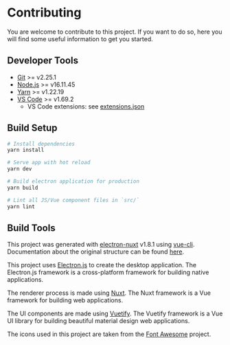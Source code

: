 # Contributing

You are welcome to contribute to this project. If you want to do so, here you will find some useful information to get you started.

## Developer Tools

- [Git](https://git-scm.com/) >= v2.25.1
- [Node.js](https://nodejs.org/en/) >= v16.11.45
- [Yarn](https://yarnpkg.com/) >= v1.22.19
- [VS Code](https://code.visualstudio.com/) >= v1.69.2
  - VS Code extensions: see [extensions.json](/.vscode/extensions.json)

## Build Setup

``` bash
# Install dependencies
yarn install

# Serve app with hot reload
yarn dev

# Build electron application for production
yarn build

# Lint all JS/Vue component files in `src/`
yarn lint

```

## Build Tools

This project was generated with [electron-nuxt](https://github.com/michalzaq12/electron-nuxt) v1.8.1 using [vue-cli](https://github.com/vuejs/vue-cli). Documentation about the original structure can be found [here](https://github.com/michalzaq12/electron-nuxt/blob/master/README.md).

This project uses [Electron.js](https://www.electronjs.org/) to create the desktop application. The Electron.js framework is a cross-platform framework for building native applications.

The renderer process is made using [Nuxt](https://nuxtjs.org/). The Nuxt framework is a Vue framework for building web applications.

The UI components are made using [Vuetify](https://vuetifyjs.com/en/). The Vuetify framework is a Vue UI library for building beautiful material design web applications.

The icons used in this project are taken from the [Font Awesome](https://fontawesome.com/icons) project.
